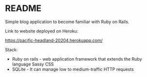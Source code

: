 # README

Simple blog application to become familiar with Ruby on Rails.

Link to website deployed on Heroku:

https://pacific-headland-20204.herokuapp.com/

Stack:
* Ruby on rails - web application framework that extends the Ruby language
Sassy CSS
* SQLite - It can manage low to medium-traffic HTTP requests
